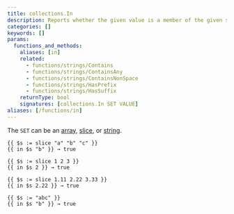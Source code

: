 ```yaml
---
title: collections.In
description: Reports whether the given value is a member of the given set.
categories: []
keywords: []
params:
  functions_and_methods:
    aliases: [in]
    related:
      - functions/strings/Contains
      - functions/strings/ContainsAny
      - functions/strings/ContainsNonSpace
      - functions/strings/HasPrefix
      - functions/strings/HasSuffix
    returnType: bool
    signatures: [collections.In SET VALUE]
aliases: [/functions/in]
---
```


The `SET` can be an [array](g), [slice](g), or [string](g).

```go-html-template
{{ $s := slice "a" "b" "c" }}
{{ in $s "b" }} → true
```

```go-html-template
{{ $s := slice 1 2 3 }}
{{ in $s 2 }} → true
```

```go-html-template
{{ $s := slice 1.11 2.22 3.33 }}
{{ in $s 2.22 }} → true
```

```go-html-template
{{ $s := "abc" }}
{{ in $s "b" }} → true
```

